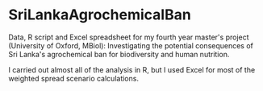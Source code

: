 # SriLankaAgrochemicalBan
Data, R script and Excel spreadsheet for my fourth year master's project (University of Oxford, MBiol): Investigating the potential consequences of Sri Lanka's agrochemical ban for biodiversity and human nutrition.

I carried out almost all of the analysis in R, but I used Excel for most of the weighted spread scenario calculations. 
